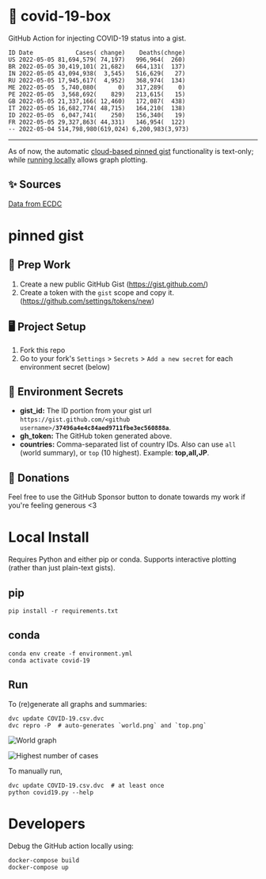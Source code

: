 # 🏥 covid-19-box

GitHub Action for injecting COVID-19 status into a gist.

```
ID Date            Cases( change)    Deaths(chnge)
US 2022-05-05 81,694,579( 74,197)   996,964(  260)
BR 2022-05-05 30,419,101( 21,682)   664,131(  137)
IN 2022-05-05 43,094,938(  3,545)   516,629(   27)
RU 2022-05-05 17,945,617(  4,952)   368,974(  134)
ME 2022-05-05  5,740,080(      0)   317,289(    0)
PE 2022-05-05  3,568,692(    829)   213,615(   15)
GB 2022-05-05 21,337,166( 12,460)   172,087(  438)
IT 2022-05-05 16,682,774( 48,715)   164,210(  138)
ID 2022-05-05  6,047,741(    250)   156,340(   19)
FR 2022-05-05 29,327,863( 44,331)   146,954(  122)
-- 2022-05-04 514,798,980(619,024) 6,200,983(3,973)
```

---

As of now, the automatic [cloud-based pinned gist](#pinned-gist) functionality is text-only;
while [running locally](#local-install) allows graph plotting.

## ✨ Sources

[Data from ECDC](https://www.ecdc.europa.eu/en/publications-data/download-todays-data-geographic-distribution-covid-19-cases-worldwide)

# pinned gist

## 🎒 Prep Work
1. Create a new public GitHub Gist (https://gist.github.com/)
1. Create a token with the `gist` scope and copy it. (https://github.com/settings/tokens/new)

## 🖥 Project Setup
1. Fork this repo
1. Go to your fork's `Settings` > `Secrets` > `Add a new secret` for each environment secret (below)

## 🤫 Environment Secrets
- **gist_id:** The ID portion from your gist url `https://gist.github.com/<github username>/`**`37496a4e4c84aed9711fbe3ec560888a`**.
- **gh_token:** The GitHub token generated above.
- **countries:** Comma-separated list of country IDs. Also can use `all` (world summary), or `top` (10 highest). Example: **top,all,JP**.

## 💸 Donations

Feel free to use the GitHub Sponsor button to donate towards my work if you're feeling generous <3

# Local Install

Requires Python and either pip or conda. Supports interactive plotting (rather than just plain-text gists).

## pip

```
pip install -r requirements.txt
```

## conda

```
conda env create -f environment.yml
conda activate covid-19
```

## Run

To (re)generate all graphs and summaries:

```
dvc update COVID-19.csv.dvc
dvc repro -P  # auto-generates `world.png` and `top.png`
```

![World graph](world.png)

![Highest number of cases](top.png)

To manually run,

```
dvc update COVID-19.csv.dvc  # at least once
python covid19.py --help
```

# Developers

Debug the GitHub action locally using:

```
docker-compose build
docker-compose up
```

